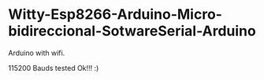 # Witty-Esp8266-Arduino-Micro-bidireccional-SotwareSerial-Arduino
Arduino with wifi.

115200 Bauds tested Ok!!! :)
